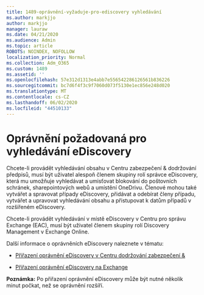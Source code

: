 ```yaml
---
title: 1489-oprávnění-vyžaduje-pro-ediscovery vyhledávání
ms.author: markjjo
author: markjjo
manager: lauraw
ms.date: 04/21/2020
ms.audience: Admin
ms.topic: article
ROBOTS: NOINDEX, NOFOLLOW
localization_priority: Normal
ms.collection: Adm_O365
ms.custom: 1489
ms.assetid: ''
ms.openlocfilehash: 57e312d1313e4abb7e556542286126561b836226
ms.sourcegitcommit: bc7d6f4f3c9f7060d073f5130e1ec856e248d020
ms.translationtype: MT
ms.contentlocale: cs-CZ
ms.lasthandoff: 06/02/2020
ms.locfileid: "44510133"
---
```

# <a name="permissions-required-for-ediscovery-searches"></a>Oprávnění požadovaná pro vyhledávání eDiscovery

Chcete-li provádět vyhledávání obsahu v Centru zabezpečení & dodržování předpisů, musí být uživatel alespoň členem skupiny rolí správce eDiscovery, která mu umožňuje vyhledávat a umisťovat blokování do poštovních schránek, sharepointových webů a umístění OneDrivu. Členové mohou také vytvářet a spravovat případy eDiscovery, přidávat a odebírat členy případu, vytvářet a upravovat vyhledávání obsahu a přistupovat k datům případů v rozšířeném eDiscovery.

Chcete-li provádět vyhledávání v místě eDiscovery v Centru pro správu Exchange (EAC), musí být uživatel členem skupiny rolí Discovery Management v Exchange Online.

Další informace o oprávněních eDiscovery naleznete v tématu: 

- [Přiřazení oprávnění eDiscovery v Centru dodržování zabezpečení &](https://docs.microsoft.com/microsoft-365/compliance/assign-ediscovery-permissions)

- [Přiřazení oprávnění eDiscovery na Exchange](https://docs.microsoft.com/exchange/security-and-compliance/in-place-ediscovery/assign-ediscovery-permissions)

**Poznámka:** Po přiřazení oprávnění eDiscovery může být nutné několik minut počkat, než se oprávnění rozšíří.
